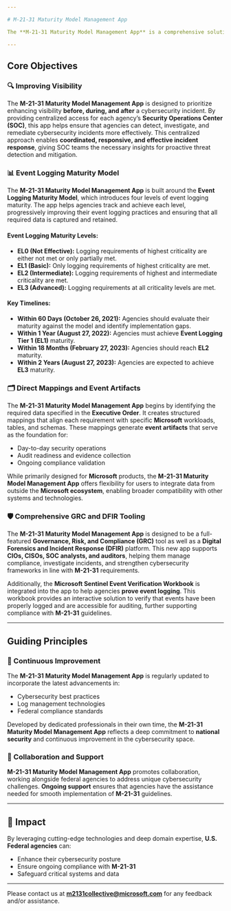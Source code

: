 ```yaml
---

# M-21-31 Maturity Model Management App

The **M-21-31 Maturity Model Management App** is a comprehensive solution aimed at strengthening the cybersecurity capabilities of U.S. Federal agencies, aligned with **Executive Order 14028**. This new offering was created to help agencies enhance their preparedness and compliance with cybersecurity requirements. The app offers a structured approach to improving event logging, enabling agencies to monitor, assess, and validate their progress in meeting the requirements outlined in **Executive Order M-21-31**.

---
```


## Core Objectives

### 🔍 Improving Visibility  
The **M-21-31 Maturity Model Management App** is designed to prioritize enhancing visibility **before, during, and after** a cybersecurity incident. By providing centralized access for each agency’s **Security Operations Center (SOC)**, this app helps ensure that agencies can detect, investigate, and remediate cybersecurity incidents more effectively. This centralized approach enables **coordinated, responsive, and effective incident response**, giving SOC teams the necessary insights for proactive threat detection and mitigation.

### 📊 Event Logging Maturity Model  
The **M-21-31 Maturity Model Management App** is built around the **Event Logging Maturity Model**, which introduces four levels of event logging maturity. The app helps agencies track and achieve each level, progressively improving their event logging practices and ensuring that all required data is captured and retained.

#### Event Logging Maturity Levels:
- **EL0 (Not Effective):** Logging requirements of highest criticality are either not met or only partially met.  
- **EL1 (Basic):** Only logging requirements of highest criticality are met.  
- **EL2 (Intermediate):** Logging requirements of highest and intermediate criticality are met.  
- **EL3 (Advanced):** Logging requirements at all criticality levels are met.

#### Key Timelines:
- **Within 60 Days (October 26, 2021):** Agencies should evaluate their maturity against the model and identify implementation gaps.  
- **Within 1 Year (August 27, 2022):** Agencies must achieve **Event Logging Tier 1 (EL1)** maturity.  
- **Within 18 Months (February 27, 2023):** Agencies should reach **EL2** maturity.  
- **Within 2 Years (August 27, 2023):** Agencies are expected to achieve **EL3** maturity.

### 🗂️ Direct Mappings and Event Artifacts  
The **M-21-31 Maturity Model Management App** begins by identifying the required data specified in the **Executive Order**. It creates structured mappings that align each requirement with specific **Microsoft** workloads, tables, and schemas. These mappings generate **event artifacts** that serve as the foundation for:

- Day-to-day security operations  
- Audit readiness and evidence collection  
- Ongoing compliance validation

While primarily designed for **Microsoft** products, the **M-21-31 Maturity Model Management App** offers flexibility for users to integrate data from outside the **Microsoft ecosystem**, enabling broader compatibility with other systems and technologies.

### 🛡️ Comprehensive GRC and DFIR Tooling  
The **M-21-31 Maturity Model Management App** is designed to be a full-featured **Governance, Risk, and Compliance (GRC)** tool as well as a **Digital Forensics and Incident Response (DFIR)** platform. This new app supports **CIOs, CISOs, SOC analysts, and auditors**, helping them manage compliance, investigate incidents, and strengthen cybersecurity frameworks in line with **M-21-31** requirements.

Additionally, the **Microsoft Sentinel Event Verification Workbook** is integrated into the app to help agencies **prove event logging**. This workbook provides an interactive solution to verify that events have been properly logged and are accessible for auditing, further supporting compliance with **M-21-31** guidelines.

---

## Guiding Principles

### 🔄 Continuous Improvement  
The **M-21-31 Maturity Model Management App** is regularly updated to incorporate the latest advancements in:

- Cybersecurity best practices  
- Log management technologies  
- Federal compliance standards

Developed by dedicated professionals in their own time, the **M-21-31 Maturity Model Management App** reflects a deep commitment to **national security** and continuous improvement in the cybersecurity space.

### 🤝 Collaboration and Support  
**M-21-31 Maturity Model Management App** promotes collaboration, working alongside federal agencies to address unique cybersecurity challenges. **Ongoing support** ensures that agencies have the assistance needed for smooth implementation of **M-21-31** guidelines.

---

## 🚀 Impact  

By leveraging cutting-edge technologies and deep domain expertise, **U.S. Federal agencies** can:

- Enhance their cybersecurity posture  
- Ensure ongoing compliance with **M-21-31**  
- Safeguard critical systems and data

---

Please contact us at **m2131collective@microsoft.com** for any feedback and/or assistance.


